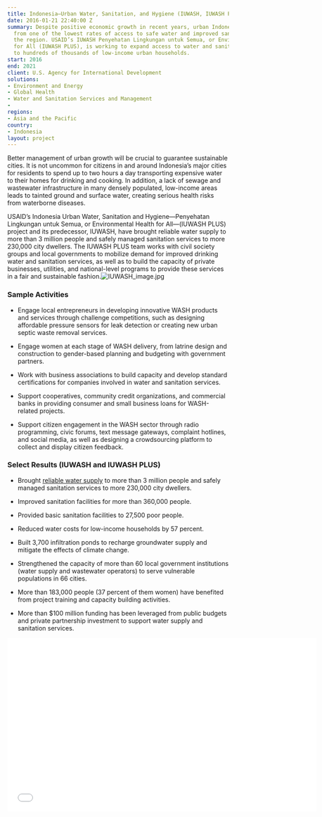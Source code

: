 ```yaml
---
title: Indonesia—Urban Water, Sanitation, and Hygiene (IUWASH, IUWASH PLUS)
date: 2016-01-21 22:40:00 Z
summary: Despite positive economic growth in recent years, urban Indonesia still suffers
  from one of the lowest rates of access to safe water and improved sanitation in
  the region. USAID’s IUWASH Penyehatan Lingkungan untuk Semua, or Environmental Health
  for All (IUWASH PLUS), is working to expand access to water and sanitation services
  to hundreds of thousands of low-income urban households.
start: 2016
end: 2021
client: U.S. Agency for International Development
solutions:
- Environment and Energy
- Global Health
- Water and Sanitation Services and Management
- 
regions:
- Asia and the Pacific
country:
- Indonesia
layout: project
---
```


Better management of urban growth will be crucial to guarantee sustainable cities. It is not uncommon for citizens in and around Indonesia’s major cities for residents to spend up to two hours a day transporting expensive water to their homes for drinking and cooking. In addition, a lack of sewage and wastewater infrastructure in many densely populated, low-income areas leads to tainted ground and surface water, creating serious health risks from waterborne diseases.

USAID’s Indonesia Urban Water, Sanitation and Hygiene—Penyehatan Lingkungan untuk Semua, or Environmental Health for All—(IUWASH PLUS) project and its predecessor, IUWASH, have brought reliable water supply to more than 3 million people and safely managed sanitation services to more 230,000 city dwellers. The IUWASH PLUS team works with civil society groups and local governments to mobilize demand for improved drinking water and sanitation services, as well as to build the capacity of private businesses, utilities, and national-level programs to provide these services in a fair and sustainable fashion.![IUWASH_image.jpg](/uploads/IUWASH_image.jpg)

### Sample Activities

* Engage local entrepreneurs in developing innovative WASH products and services through challenge competitions, such as designing affordable pressure sensors for leak detection or creating new urban septic waste removal services.

* Engage women at each stage of WASH delivery, from latrine design and construction to gender-based planning and budgeting with government partners.

* Work with business associations to build capacity and develop standard certifications for companies involved in water and sanitation services.

* Support cooperatives, community credit organizations, and commercial banks in providing consumer and small business loans for WASH-related projects.

* Support citizen engagement in the WASH sector through radio programming, civic forums, text message gateways, complaint hotlines, and social media, as well as designing a crowdsourcing platform to collect and display citizen feedback.

### Select Results (IUWASH and IUWASH PLUS)

* Brought [reliable water supply](https://medium.com/usaid-global-waters/making-sanitation-services-affordable-in-indonesia-s-cities-5a2621014c1f#.s3v3zp1xo) to more than 3 million people and safely managed sanitation services to more 230,000 city dwellers.

* Improved sanitation facilities for more than 360,000 people.

* Provided basic sanitation facilities to 27,500 poor people.

* Reduced water costs for low-income households by 57 percent.

* Built 3,700 infiltration ponds to recharge groundwater supply and mitigate the effects of climate change.

* Strengthened the capacity of more than 60 local government institutions (water supply and wastewater operators) to serve vulnerable populations in 66 cities.

* More than 183,000 people (37 percent of them women) have benefited from project training and capacity building activities.

* More than $100 million funding has been leveraged from public budgets and private partnership investment to support water supply and sanitation services.

<iframe allowfullscreen="" frameborder="0" height="394" mozallowfullscreen="" src="//player.vimeo.com/video/105875924" webkitallowfullscreen="" width="703"></iframe>